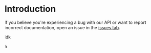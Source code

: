# Introduction 


If you believe you're experiencing a bug with our API or want to report incorrect documentation, open an issue in the [issues tab](https://github.com/reefraid/docs/issues).



idk


h
